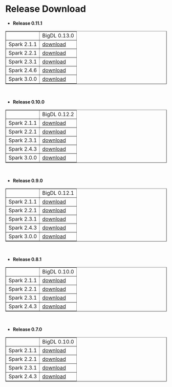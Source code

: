 # Release Download

- **Release 0.11.1**
<table border="1"
cellpadding="10"
>
    <tr>
        <td></td>
        <td>BigDL 0.13.0</td>
    </tr>
    <tr>
       <td>Spark 2.1.1 </td>
       <td><a href="https://repo1.maven.org/maven2/com/intel/analytics/zoo/analytics-zoo-bigdl_0.13.0-spark_2.1.1/0.11.1/analytics-zoo-bigdl_0.13.0-spark_2.1.1-0.11.1-dist-all.zip">download</a></td>
    </tr>
    <tr>
       <td>Spark 2.2.1 </td>
       <td><a href="https://repo1.maven.org/maven2/com/intel/analytics/zoo/analytics-zoo-bigdl_0.13.0-spark_2.2.1/0.11.1/analytics-zoo-bigdl_0.13.0-spark_2.2.1-0.11.1-dist-all.zip">download</a></td>    
   </tr>
    <tr>
       <td>Spark 2.3.1 </td>
       <td><a href="https://repo1.maven.org/maven2/com/intel/analytics/zoo/analytics-zoo-bigdl_0.13.0-spark_2.3.1/0.11.1/analytics-zoo-bigdl_0.13.0-spark_2.3.1-0.11.1-dist-all.zip">download</a></td> 
    </tr>
    <tr>
       <td>Spark 2.4.6 </td>
       <td><a href="https://repo1.maven.org/maven2/com/intel/analytics/zoo/analytics-zoo-bigdl_0.13.0-spark_2.4.6/0.11.1/analytics-zoo-bigdl_0.13.0-spark_2.4.6-0.11.1-dist-all.zip">download</a></td> 
    </tr>
    <tr>
       <td>Spark 3.0.0 </td>
       <td><a href="https://repo1.maven.org/maven2/com/intel/analytics/zoo/analytics-zoo-bigdl_0.13.0-spark_3.0.0/0.11.1/analytics-zoo-bigdl_0.13.0-spark_3.0.0-0.11.1-dist-all.zip">download</a></td> 
    </tr>
</table>
<br>

- **Release 0.10.0**
<table border="1"
cellpadding="10"
>
    <tr>
        <td></td>
        <td>BigDL 0.12.2</td>
    </tr>
    <tr>
        <td>Spark 2.1.1 </td>
        <td><a href="https://repo1.maven.org/maven2/com/intel/analytics/zoo/analytics-zoo-bigdl_0.12.2-spark_2.1.1/0.10.0/analytics-zoo-bigdl_0.12.2-spark_2.1.1-0.10.0-dist-all.zip">download</a></td>
    </tr>
    <tr>
       <td>Spark 2.2.1 </td>
       <td><a href="https://repo1.maven.org/maven2/com/intel/analytics/zoo/analytics-zoo-bigdl_0.12.2-spark_2.2.1/0.10.0/analytics-zoo-bigdl_0.12.2-spark_2.2.1-0.10.0-dist-all.zip">download</a></td>    
   </tr>
    <tr>
       <td>Spark 2.3.1 </td>
       <td><a href="https://repo1.maven.org/maven2/com/intel/analytics/zoo/analytics-zoo-bigdl_0.12.2-spark_2.3.1/0.10.0/analytics-zoo-bigdl_0.12.2-spark_2.3.1-0.10.0-dist-all.zip">download</a></td> 
    </tr>
    <tr>
       <td>Spark 2.4.3 </td>
       <td><a href="https://repo1.maven.org/maven2/com/intel/analytics/zoo/analytics-zoo-bigdl_0.12.2-spark_2.4.3/0.10.0/analytics-zoo-bigdl_0.12.2-spark_2.4.3-0.10.0-dist-all.zip">download</a></td> 
    </tr>
    <tr>
       <td>Spark 3.0.0 </td>
       <td><a href="https://repo1.maven.org/maven2/com/intel/analytics/zoo/analytics-zoo-bigdl_0.12.2-spark_3.0.0/0.10.0/analytics-zoo-bigdl_0.12.2-spark_3.0.0-0.10.0-dist-all.zip">download</a></td> 
    </tr>
</table>
<br>

- **Release 0.9.0**
<table border="1"
cellpadding="10">
    <tr>
        <td></td>
        <td>BigDL 0.12.1</td>
    </tr>
    <tr>
        <td>Spark 2.1.1 </td>
        <td><a href="https://repo1.maven.org/maven2/com/intel/analytics/zoo/analytics-zoo-bigdl_0.12.1-spark_2.1.1/0.9.0/analytics-zoo-bigdl_0.12.1-spark_2.1.1-0.9.0-dist-all.zip">download</a></td>
    </tr>
    <tr>
       <td>Spark 2.2.1 </td>
       <td><a href="https://repo1.maven.org/maven2/com/intel/analytics/zoo/analytics-zoo-bigdl_0.12.1-spark_2.2.1/0.9.0/analytics-zoo-bigdl_0.12.1-spark_2.2.1-0.9.0-dist-all.zip">download</a></td>    
   </tr>
    <tr>
       <td>Spark 2.3.1 </td>
       <td><a href="https://repo1.maven.org/maven2/com/intel/analytics/zoo/analytics-zoo-bigdl_0.12.1-spark_2.3.1/0.9.0/analytics-zoo-bigdl_0.12.1-spark_2.3.1-0.9.0-dist-all.zip">download</a></td> 
    </tr>
    <tr>
       <td>Spark 2.4.3 </td>
       <td><a href="https://repo1.maven.org/maven2/com/intel/analytics/zoo/analytics-zoo-bigdl_0.12.1-spark_2.4.3/0.9.0/analytics-zoo-bigdl_0.12.1-spark_2.4.3-0.9.0-dist-all.zip">download</a></td> 
    </tr>
    <tr>
       <td>Spark 3.0.0 </td>
       <td><a href="https://repo1.maven.org/maven2/com/intel/analytics/zoo/analytics-zoo-bigdl_0.12.1-spark_3.0.0/0.9.0/analytics-zoo-bigdl_0.12.1-spark_3.0.0-0.9.0-dist-all.zip">download</a></td> 
    </tr>
</table>
<br>

- **Release 0.8.1**
<table border="1"
cellpadding="10">
    <tr>
        <td></td>
        <td>BigDL 0.10.0</td>
    </tr>
    <tr>
        <td>Spark 2.1.1 </td>
        <td><a href="https://repo1.maven.org/maven2/com/intel/analytics/zoo/analytics-zoo-bigdl_0.10.0-spark_2.1.1/0.8.1/analytics-zoo-bigdl_0.10.0-spark_2.1.1-0.8.1-dist-all.zip">download</a></td>
    </tr>
    <tr>
       <td>Spark 2.2.1 </td>
       <td><a href="https://repo1.maven.org/maven2/com/intel/analytics/zoo/analytics-zoo-bigdl_0.10.0-spark_2.2.1/0.8.1/analytics-zoo-bigdl_0.10.0-spark_2.2.1-0.8.1-dist-all.zip">download</a></td>    
   </tr>
    <tr>
       <td>Spark 2.3.1 </td>
       <td><a href="https://repo1.maven.org/maven2/com/intel/analytics/zoo/analytics-zoo-bigdl_0.10.0-spark_2.3.1/0.8.1/analytics-zoo-bigdl_0.10.0-spark_2.3.1-0.8.1-dist-all.zip">download</a></td> 
    </tr>
    <tr>
       <td>Spark 2.4.3 </td>
       <td><a href="https://repo1.maven.org/maven2/com/intel/analytics/zoo/analytics-zoo-bigdl_0.10.0-spark_2.4.3/0.8.1/analytics-zoo-bigdl_0.10.0-spark_2.4.3-0.8.1-dist-all.zip">download</a></td> 
    </tr>
</table>
<br>

- **Release 0.7.0** 
<table border="1"
cellpadding="10">
    <tr>
        <td></td>
        <td>BigDL 0.10.0</td>
    </tr>
    <tr>
        <td>Spark 2.1.1 </td>
        <td><a href="https://repo1.maven.org/maven2/com/intel/analytics/zoo/analytics-zoo-bigdl_0.10.0-spark_2.1.1/0.7.0/analytics-zoo-bigdl_0.10.0-spark_2.1.1-0.7.0-dist-all.zip">download</a></td>
    </tr>
    <tr>
       <td>Spark 2.2.1 </td>
       <td><a href="https://repo1.maven.org/maven2/com/intel/analytics/zoo/analytics-zoo-bigdl_0.10.0-spark_2.2.1/0.7.0/analytics-zoo-bigdl_0.10.0-spark_2.2.1-0.7.0-dist-all.zip">download</a></td>    
   </tr>
    <tr>
       <td>Spark 2.3.1 </td>
       <td><a href="https://repo1.maven.org/maven2/com/intel/analytics/zoo/analytics-zoo-bigdl_0.10.0-spark_2.3.1/0.7.0/analytics-zoo-bigdl_0.10.0-spark_2.3.1-0.7.0-dist-all.zip">download</a></td> 
    </tr>
    <tr>
       <td>Spark 2.4.3 </td>
       <td><a href="https://repo1.maven.org/maven2/com/intel/analytics/zoo/analytics-zoo-bigdl_0.10.0-spark_2.4.3/0.7.0/analytics-zoo-bigdl_0.10.0-spark_2.4.3-0.7.0-dist-all.zip">download</a></td> 
    </tr>
</table>
<br>



